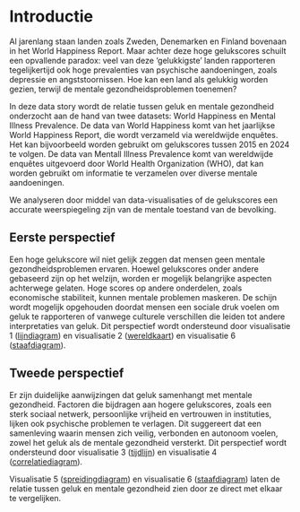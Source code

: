 # Introductie

Al jarenlang staan landen zoals Zweden, Denemarken en Finland bovenaan in het World Happiness Report. Maar achter deze hoge gelukscores schuilt een opvallende paradox: veel van deze ‘gelukkigste’ landen rapporteren tegelijkertijd ook hoge prevalenties van psychische aandoeningen, zoals depressie en angststoornissen. Hoe kan een land als gelukkig worden gezien, terwijl de mentale gezondheidsproblemen toenemen?

In deze data story wordt de relatie tussen geluk en mentale gezondheid onderzocht aan de hand van twee datasets: World Happiness en Mental Illness Prevalence. De data van World Happiness komt van het jaarlijkse World Happiness Report, die wordt verzameld via wereldwijde enquêtes. Het kan bijvoorbeeld worden gebruikt om gelukscores tussen 2015 en 2024 te volgen. De data van Mentall Illness Prevalence komt van wereldwijde enquêtes uitgevoerd door World Health Organization (WHO), dat kan worden gebruikt om informatie te verzamelen over diverse mentale aandoeningen.

We analyseren door middel van data-visualisaties of de gelukscores een accurate weerspiegeling zijn van de mentale toestand van de bevolking.

## Eerste perspectief
Een hoge gelukscore wil niet gelijk zeggen dat mensen geen mentale gezondheidsproblemen ervaren. Hoewel gelukscores onder andere gebaseerd zijn op het welzijn, worden er mogelijk belangrijke aspecten achterwege gelaten. Hoge scores op andere onderdelen, zoals economische stabiliteit, kunnen mentale problemen maskeren. De schijn wordt mogelijk opgehouden doordat mensen een sociale druk voelen om geluk te rapporteren of vanwege culturele verschillen die leiden tot andere interpretaties van geluk. 
Dit perspectief wordt ondersteund door visualisatie 1 ([lijndiagram](../notebooks/datastory.ipynb#lijndiagram)) en visualisatie 2 ([wereldkaart](../notebooks/datastory.ipynb#Wereldkaart)) en visualisatie 6 ([staafdiagram](../notebooks/datastory.ipynb#staafdiagram)).

## Tweede perspectief
Er zijn duidelijke aanwijzingen dat geluk samenhangt met mentale gezondheid. Factoren die bijdragen aan hogere gelukscores, zoals een sterk sociaal netwerk, persoonlijke vrijheid en vertrouwen in instituties, lijken ook psychische problemen te verlagen. Dit suggereert dat een samenleving waarin mensen zich veilig, verbonden en autonoom voelen, zowel het geluk als de mentale gezondheid versterkt. Dit perspectief wordt ondersteund door visualisatie 3 ([tijdlijn](../notebooks/datastory.ipynb#Tijdlijn-van-psychische-stoornissen)) en visualisatie 4 ([correlatiediagram](../notebooks/datastory.ipynb#correlatiediagram)).

Visualisatie 5 ([spreidingdiagram](../notebooks/datastory.ipynb#spreidingsdiagram)) en visualisatie 6 ([staafdiagram](../notebooks/datastory.ipynb#staafdiagram)) laten de relatie tussen geluk en mentale gezondheid zien door ze direct met elkaar te vergelijken.



